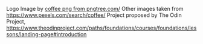 Logo Image by <a href='https://pngtree.com/so/coffee'>coffee png from pngtree.com/</a>
Other images taken from https://www.pexels.com/search/coffee/
Project proposed by The Odin Project, https://www.theodinproject.com/paths/foundations/courses/foundations/lessons/landing-page#introduction
